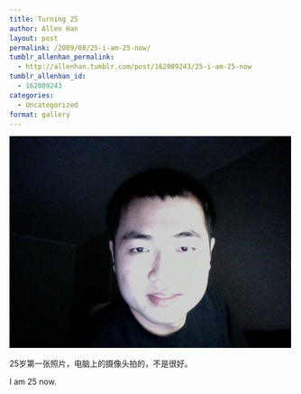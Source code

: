 ```yaml
---
title: Turning 25
author: Allen Han
layout: post
permalink: /2009/08/25-i-am-25-now/
tumblr_allenhan_permalink:
  - http://allenhan.tumblr.com/post/162009243/25-i-am-25-now
tumblr_allenhan_id:
  - 162009243
categories:
  - Uncategorized
format: gallery
---
```

[<img class="alignnone size-full wp-image-451" alt="vv8tkg8GUr305s4gXha6T49Zo1_" src="/images/uploads/2013/03/vv8tkg8GUr305s4gXha6T49Zo1_.jpg" width="500" height="375" />][1]

25岁第一张照片，电脑上的摄像头拍的，不是很好。

I am 25 now.

 [1]: /images/uploads/2013/03/vv8tkg8GUr305s4gXha6T49Zo1_.jpg
